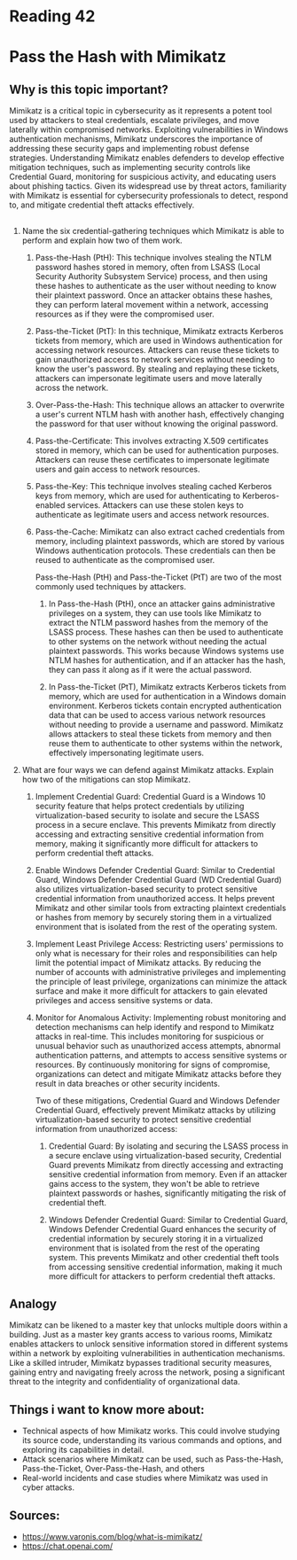 # Reading 42
# Pass the Hash with Mimikatz
## Why is this topic important?

Mimikatz is a critical topic in cybersecurity as it represents a potent tool used by attackers to steal credentials, escalate privileges, and move laterally within compromised networks. Exploiting vulnerabilities in Windows authentication mechanisms, Mimikatz underscores the importance of addressing these security gaps and implementing robust defense strategies. Understanding Mimikatz enables defenders to develop effective mitigation techniques, such as implementing security controls like Credential Guard, monitoring for suspicious activity, and educating users about phishing tactics. Given its widespread use by threat actors, familiarity with Mimikatz is essential for cybersecurity professionals to detect, respond to, and mitigate credential theft attacks effectively.

## 

1. Name the six credential-gathering techniques which Mimikatz is able to perform and explain how two of them work.

    1. Pass-the-Hash (PtH): This technique involves stealing the NTLM password hashes stored in memory, often from LSASS (Local Security Authority Subsystem Service) process, and then using these hashes to authenticate as the user without needing to know their plaintext password. Once an attacker obtains these hashes, they can perform lateral movement within a network, accessing resources as if they were the compromised user.

    2. Pass-the-Ticket (PtT): In this technique, Mimikatz extracts Kerberos tickets from memory, which are used in Windows authentication for accessing network resources. Attackers can reuse these tickets to gain unauthorized access to network services without needing to know the user's password. By stealing and replaying these tickets, attackers can impersonate legitimate users and move laterally across the network.

    3. Over-Pass-the-Hash: This technique allows an attacker to overwrite a user's current NTLM hash with another hash, effectively changing the password for that user without knowing the original password.

    4. Pass-the-Certificate: This involves extracting X.509 certificates stored in memory, which can be used for authentication purposes. Attackers can reuse these certificates to impersonate legitimate users and gain access to network resources.

    5. Pass-the-Key: This technique involves stealing cached Kerberos keys from memory, which are used for authenticating to Kerberos-enabled services. Attackers can use these stolen keys to authenticate as legitimate users and access network resources.

    6. Pass-the-Cache: Mimikatz can also extract cached credentials from memory, including plaintext passwords, which are stored by various Windows authentication protocols. These credentials can then be reused to authenticate as the compromised user.

        Pass-the-Hash (PtH) and Pass-the-Ticket (PtT) are two of the most commonly used techniques by attackers.

        1. In Pass-the-Hash (PtH), once an attacker gains administrative privileges on a system, they can use tools like Mimikatz to extract the NTLM password hashes from the memory of the LSASS process. These hashes can then be used to authenticate to other systems on the network without needing the actual plaintext passwords. This works because Windows systems use NTLM hashes for authentication, and if an attacker has the hash, they can pass it along as if it were the actual password.

        2. In Pass-the-Ticket (PtT), Mimikatz extracts Kerberos tickets from memory, which are used for authentication in a Windows domain environment. Kerberos tickets contain encrypted authentication data that can be used to access various network resources without needing to provide a username and password. Mimikatz allows attackers to steal these tickets from memory and then reuse them to authenticate to other systems within the network, effectively impersonating legitimate users.


2. What are four ways we can defend against Mimikatz attacks. Explain how two of the mitigations can stop Mimikatz.

    1. Implement Credential Guard: Credential Guard is a Windows 10 security feature that helps protect credentials by utilizing virtualization-based security to isolate and secure the LSASS process in a secure enclave. This prevents Mimikatz from directly accessing and extracting sensitive credential information from memory, making it significantly more difficult for attackers to perform credential theft attacks.

    2. Enable Windows Defender Credential Guard: Similar to Credential Guard, Windows Defender Credential Guard (WD Credential Guard) also utilizes virtualization-based security to protect sensitive credential information from unauthorized access. It helps prevent Mimikatz and other similar tools from extracting plaintext credentials or hashes from memory by securely storing them in a virtualized environment that is isolated from the rest of the operating system.

    3. Implement Least Privilege Access: Restricting users' permissions to only what is necessary for their roles and responsibilities can help limit the potential impact of Mimikatz attacks. By reducing the number of accounts with administrative privileges and implementing the principle of least privilege, organizations can minimize the attack surface and make it more difficult for attackers to gain elevated privileges and access sensitive systems or data.

    4. Monitor for Anomalous Activity: Implementing robust monitoring and detection mechanisms can help identify and respond to Mimikatz attacks in real-time. This includes monitoring for suspicious or unusual behavior such as unauthorized access attempts, abnormal authentication patterns, and attempts to access sensitive systems or resources. By continuously monitoring for signs of compromise, organizations can detect and mitigate Mimikatz attacks before they result in data breaches or other security incidents.

        Two of these mitigations, Credential Guard and Windows Defender Credential Guard, effectively prevent Mimikatz attacks by utilizing virtualization-based security to protect sensitive credential information from unauthorized access:

        1. Credential Guard: By isolating and securing the LSASS process in a secure enclave using virtualization-based security, Credential Guard prevents Mimikatz from directly accessing and extracting sensitive credential information from memory. Even if an attacker gains access to the system, they won't be able to retrieve plaintext passwords or hashes, significantly mitigating the risk of credential theft.

        2. Windows Defender Credential Guard: Similar to Credential Guard, Windows Defender Credential Guard enhances the security of credential information by securely storing it in a virtualized environment that is isolated from the rest of the operating system. This prevents Mimikatz and other credential theft tools from accessing sensitive credential information, making it much more difficult for attackers to perform credential theft attacks.

## Analogy

Mimikatz can be likened to a master key that unlocks multiple doors within a building. Just as a master key grants access to various rooms, Mimikatz enables attackers to unlock sensitive information stored in different systems within a network by exploiting vulnerabilities in authentication mechanisms. Like a skilled intruder, Mimikatz bypasses traditional security measures, gaining entry and navigating freely across the network, posing a significant threat to the integrity and confidentiality of organizational data.

## Things i want to know more about:
- Technical aspects of how Mimikatz works. This could involve studying its source code, understanding its various commands and options, and exploring its capabilities in detail.
- Attack scenarios where Mimikatz can be used, such as Pass-the-Hash, Pass-the-Ticket, Over-Pass-the-Hash, and others
- Real-world incidents and case studies where Mimikatz was used in cyber attacks.
## Sources:
- https://www.varonis.com/blog/what-is-mimikatz/
- https://chat.openai.com/

